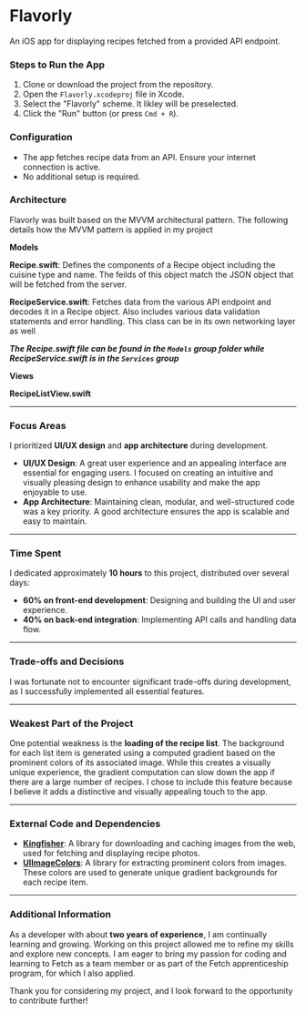 

# Flavorly

An iOS app for displaying recipes fetched from a provided API endpoint.

### Steps to Run the App

1. Clone or download the project from the repository.  
2. Open the `Flavorly.xcodeproj` file in Xcode.  
3. Select the "Flavorly" scheme. It likley will be preselected.
4. Click the "Run" button (or press `Cmd + R`).


### Configuration
- The app fetches recipe data from an API. Ensure your internet connection is active.
- No additional setup is required.

### Architecture

Flavorly was built based on the MVVM architectural pattern. The following details how the MVVM pattern is applied in my project

**Models**

**Recipe.swift**: Defines the components of a Recipe object including the cuisine type and name. The feilds of this object match the JSON object that will be fetched from the server.

**RecipeService.swift**: Fetches data from the various API endpoint and decodes it in a Recipe object. Also includes various data validation statements and error handling. This class can be in its own networking layer as well

***The Recipe.swift file can be found in the `Models` group folder while RecipeService.swift is in the `Services` group***

**Views**

**RecipeListView.swift**

---

### Focus Areas

I prioritized **UI/UX design** and **app architecture** during development.  

- **UI/UX Design**: A great user experience and an appealing interface are essential for engaging users. I focused on creating an intuitive and visually pleasing design to enhance usability and make the app enjoyable to use.  
- **App Architecture**: Maintaining clean, modular, and well-structured code was a key priority. A good architecture ensures the app is scalable and easy to maintain.  

---

### Time Spent

I dedicated approximately **10 hours** to this project, distributed over several days:  
- **60% on front-end development**: Designing and building the UI and user experience.  
- **40% on back-end integration**: Implementing API calls and handling data flow.  

---

### Trade-offs and Decisions

I was fortunate not to encounter significant trade-offs during development, as I successfully implemented all essential features.  

---

### Weakest Part of the Project

One potential weakness is the **loading of the recipe list**. The background for each list item is generated using a computed gradient based on the prominent colors of its associated image. While this creates a visually unique experience, the gradient computation can slow down the app if there are a large number of recipes. I chose to include this feature because I believe it adds a distinctive and visually appealing touch to the app.  

---

### External Code and Dependencies

- **[Kingfisher](https://github.com/onevcat/Kingfisher)**: A library for downloading and caching images from the web, used for fetching and displaying recipe photos.  
- **[UIImageColors](https://github.com/jathu/UIImageColors)**: A library for extracting prominent colors from images. These colors are used to generate unique gradient backgrounds for each recipe item.  

---

### Additional Information

As a developer with about **two years of experience**, I am continually learning and growing. Working on this project allowed me to refine my skills and explore new concepts. I am eager to bring my passion for coding and learning to Fetch as a team member or as part of the Fetch apprenticeship program, for which I also applied.  

Thank you for considering my project, and I look forward to the opportunity to contribute further!  
